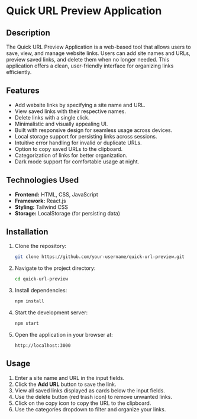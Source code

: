 # Quick URL Preview Application

## Description
The Quick URL Preview Application is a web-based tool that allows users to save, view, and manage website links. Users can add site names and URLs, preview saved links, and delete them when no longer needed. This application offers a clean, user-friendly interface for organizing links efficiently.

## Features
- Add website links by specifying a site name and URL.
- View saved links with their respective names.
- Delete links with a single click.
- Minimalistic and visually appealing UI.
- Built with responsive design for seamless usage across devices.
- Local storage support for persisting links across sessions.
- Intuitive error handling for invalid or duplicate URLs.
- Option to copy saved URLs to the clipboard.
- Categorization of links for better organization.
- Dark mode support for comfortable usage at night.

## Technologies Used
- **Frontend:** HTML, CSS, JavaScript
- **Framework:** React.js
- **Styling:** Tailwind CSS
- **Storage:** LocalStorage (for persisting data)

## Installation
1. Clone the repository:
   ```bash
   git clone https://github.com/your-username/quick-url-preview.git
   ```

2. Navigate to the project directory:
   ```bash
   cd quick-url-preview
   ```

3. Install dependencies:
   ```bash
   npm install
   ```

4. Start the development server:
   ```bash
   npm start
   ```

5. Open the application in your browser at:
   ```
   http://localhost:3000
   ```

## Usage
1. Enter a site name and URL in the input fields.
2. Click the **Add URL** button to save the link.
3. View all saved links displayed as cards below the input fields.
4. Use the delete button (red trash icon) to remove unwanted links.
5. Click on the copy icon to copy the URL to the clipboard.
6. Use the categories dropdown to filter and organize your links.
